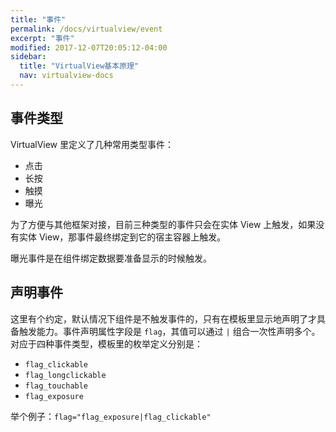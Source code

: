 ```yaml
---
title: "事件"
permalink: /docs/virtualview/event
excerpt: "事件"
modified: 2017-12-07T20:05:12-04:00
sidebar:
  title: "VirtualView基本原理"
  nav: virtualview-docs
---
```


## 事件类型

VirtualView 里定义了几种常用类型事件：
+ 点击
+ 长按
+ 触摸
+ 曝光

为了方便与其他框架对接，目前三种类型的事件只会在实体 View 上触发，如果没有实体 View，那事件最终绑定到它的宿主容器上触发。

曝光事件是在组件绑定数据要准备显示的时候触发。

## 声明事件

这里有个约定，默认情况下组件是不触发事件的，只有在模板里显示地声明了才具备触发能力。事件声明属性字段是 `flag`，其值可以通过 `|` 组合一次性声明多个。对应于四种事件类型，模板里的枚举定义分别是：
+ `flag_clickable`
+ `flag_longclickable`
+ `flag_touchable`
+ `flag_exposure`

举个例子：`flag="flag_exposure|flag_clickable"`